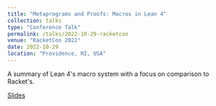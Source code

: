 ```yaml
---
title: "Metaprograms and Proofs: Macros in Lean 4"
collection: talks
type: "Conference Talk"
permalink: /talks/2022-10-29-racketcon
venue: "RacketCon 2022"
date: 2022-10-29
location: "Providence, RI, USA"
---
```


A summary of Lean 4's macro system with a focus on comparison to Racket's.

[Slides](https://lean-lang.org/talks/RacketCon2022.pdf)
